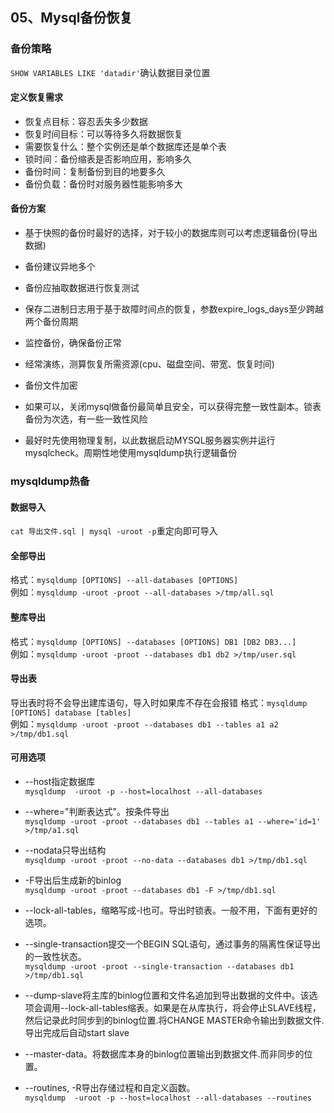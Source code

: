 ## 05、Mysql备份恢复
### 备份策略
`SHOW VARIABLES LIKE 'datadir'`确认数据目录位置

#### 定义恢复需求
- 恢复点目标：容忍丢失多少数据
- 恢复时间目标：可以等待多久将数据恢复
- 需要恢复什么：整个实例还是单个数据库还是单个表
- 锁时间：备份缩表是否影响应用，影响多久
- 备份时间：复制备份到目的地要多久
- 备份负载：备份时对服务器性能影响多大


#### 备份方案
- 基于快照的备份时最好的选择，对于较小的数据库则可以考虑逻辑备份(导出数据)
- 备份建议异地多个
- 备份应抽取数据进行恢复测试
- 保存二进制日志用于基于故障时间点的恢复，参数expire_logs_days至少跨越两个备份周期
- 监控备份，确保备份正常
- 经常演练，测算恢复所需资源(cpu、磁盘空间、带宽、恢复时间)
- 备份文件加密
- 如果可以，关闭mysql做备份最简单且安全，可以获得完整一致性副本。锁表备份为次选，有一些一致性风险

- 最好时先使用物理复制，以此数据启动MYSQL服务器实例并运行mysqlcheck。周期性地使用mysqldump执行逻辑备份

### mysqldump热备
#### 数据导入
`cat 导出文件.sql | mysql -uroot -p`重定向即可导入

#### 全部导出
格式：`mysqldump [OPTIONS] --all-databases [OPTIONS]`<br>
例如：`mysqldump -uroot -proot --all-databases >/tmp/all.sql`

#### 整库导出
格式：`mysqldump [OPTIONS] --databases [OPTIONS] DB1 [DB2 DB3...]`<br>
例如：`mysqldump -uroot -proot --databases db1 db2 >/tmp/user.sql`

#### 导出表
导出表时将不会导出建库语句，导入时如果库不存在会报错
格式：`mysqldump [OPTIONS] database [tables]`<br>
例如：`mysqldump -uroot -proot --databases db1 --tables a1 a2  >/tmp/db1.sql`<br>

#### 可用选项
- --host指定数据库
<br>`mysqldump  -uroot -p --host=localhost --all-databases`

- --where="判断表达式"。按条件导出
<br>`mysqldump -uroot -proot --databases db1 --tables a1 --where='id=1'  >/tmp/a1.sql`

- --nodata只导出结构
<br>`mysqldump -uroot -proot --no-data --databases db1 >/tmp/db1.sql`

- -F导出后生成新的binlog
<br>`mysqldump -uroot -proot --databases db1 -F >/tmp/db1.sql`

- --lock-all-tables，缩略写成-l也可。导出时锁表。一般不用，下面有更好的选项。

- --single-transaction提交一个BEGIN SQL语句，通过事务的隔离性保证导出的一致性状态。
<br>`mysqldump -uroot -proot --single-transaction --databases db1 >/tmp/db1.sql`

- --dump-slave将主库的binlog位置和文件名追加到导出数据的文件中。该选项会调用--lock-all-tables缩表。如果是在从库执行，将会停止SLAVE线程，然后记录此时同步到的binlog位置.将CHANGE MASTER命令输出到数据文件.导出完成后自动start slave

- --master-data。将数据库本身的binlog位置输出到数据文件.而非同步的位置。

- --routines, -R导出存储过程和自定义函数。
<br>`mysqldump  -uroot -p --host=localhost --all-databases --routines`
